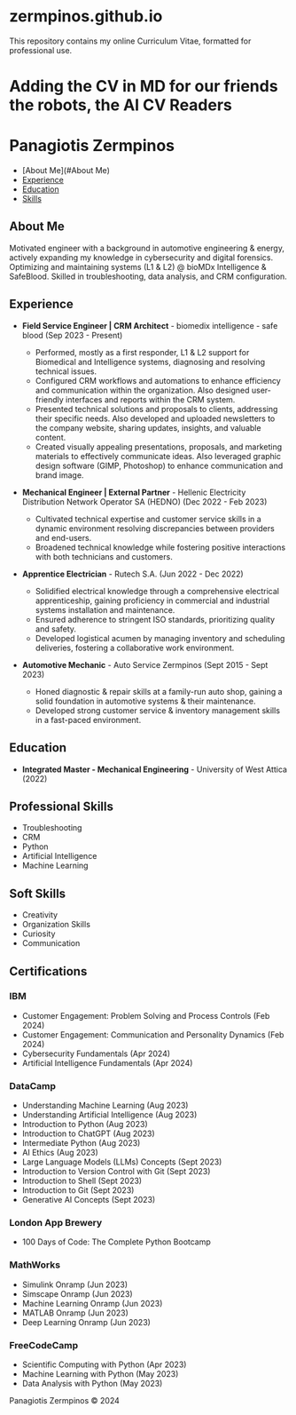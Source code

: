 # zermpinos.github.io
This repository contains my online Curriculum Vitae, formatted for professional use.
# Adding the CV in MD for our friends the robots, the AI CV Readers
Panagiotis Zermpinos
====================

*   [About Me](#About Me)
*   [Experience](#experience)
*   [Education](#education)
*   [Skills](#skills)

About Me
--------

Motivated engineer with a background in automotive engineering & energy, actively expanding my knowledge in cybersecurity and digital forensics. Optimizing and maintaining systems (L1 & L2) @ bioMDx Intelligence & SafeBlood. Skilled in troubleshooting, data analysis, and CRM configuration.

Experience
----------

*   **Field Service Engineer | CRM Architect** - biomedix intelligence - safe blood (Sep 2023 - Present)
    *   Performed, mostly as a first responder, L1 & L2 support for Biomedical and Intelligence systems, diagnosing and resolving technical issues.
    *   Configured CRM workflows and automations to enhance efficiency and communication within the organization. Also designed user-friendly interfaces and reports within the CRM system.
    *   Presented technical solutions and proposals to clients, addressing their specific needs. Also developed and uploaded newsletters to the company website, sharing updates, insights, and valuable content.
    *   Created visually appealing presentations, proposals, and marketing materials to effectively communicate ideas. Also leveraged graphic design software (GIMP, Photoshop) to enhance communication and brand image.

*   **Mechanical Engineer | External Partner** - Hellenic Electricity Distribution Network Operator SA (HEDNO) (Dec 2022 - Feb 2023)
    *   Cultivated technical expertise and customer service skills in a dynamic environment resolving discrepancies between providers and end-users.
    *   Broadened technical knowledge while fostering positive interactions with both technicians and customers.

*   **Apprentice Electrician** - Rutech S.A. (Jun 2022 - Dec 2022)
    *   Solidified electrical knowledge through a comprehensive electrical apprenticeship, gaining proficiency in commercial and industrial systems installation and maintenance.
    *   Ensured adherence to stringent ISO standards, prioritizing quality and safety.
    *   Developed logistical acumen by managing inventory and scheduling deliveries, fostering a collaborative work environment.

*   **Automotive Mechanic** - Auto Service Zermpinos (Sept 2015 - Sept 2023)
    *   Honed diagnostic & repair skills at a family-run auto shop, gaining a solid foundation in automotive systems & their maintenance.
    *   Developed strong customer service & inventory management skills in a fast-paced environment.

Education
---------

*   **Integrated Master - Mechanical Engineering** - University of West Attica (2022)

Professional Skills
-------------------

*   Troubleshooting
*   CRM
*   Python
*   Artificial Intelligence
*   Machine Learning

Soft Skills
-----------

*   Creativity
*   Organization Skills
*   Curiosity
*   Communication

Certifications
--------------

### IBM

*   Customer Engagement: Problem Solving and Process Controls (Feb 2024)
*   Customer Engagement: Communication and Personality Dynamics (Feb 2024)
*   Cybersecurity Fundamentals (Apr 2024)
*   Artificial Intelligence Fundamentals (Apr 2024)

### DataCamp

*   Understanding Machine Learning (Aug 2023)
*   Understanding Artificial Intelligence (Aug 2023)
*   Introduction to Python (Aug 2023)
*   Introduction to ChatGPT (Aug 2023)
*   Intermediate Python (Aug 2023)
*   AI Ethics (Aug 2023)
*   Large Language Models (LLMs) Concepts (Sept 2023)
*   Introduction to Version Control with Git (Sept 2023)
*   Introduction to Shell (Sept 2023)
*   Introduction to Git (Sept 2023)
*   Generative AI Concepts (Sept 2023)

### London App Brewery

*   100 Days of Code: The Complete Python Bootcamp

### MathWorks

*   Simulink Onramp (Jun 2023)
*   Simscape Onramp (Jun 2023)
*   Machine Learning Onramp (Jun 2023)
*   MATLAB Onramp (Jun 2023)
*   Deep Learning Onramp (Jun 2023)

### FreeCodeCamp

*   Scientific Computing with Python (Apr 2023)
*   Machine Learning with Python (May 2023)
*   Data Analysis with Python (May 2023)

Panagiotis Zermpinos © 2024
